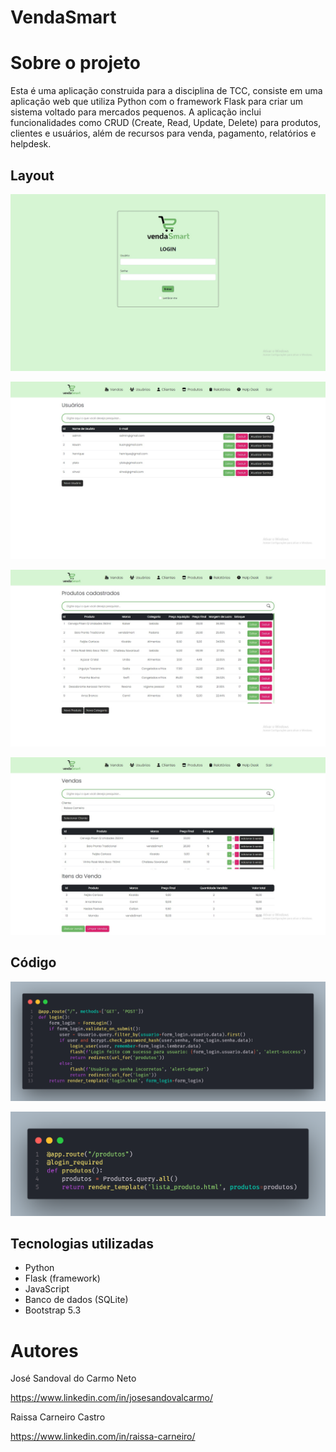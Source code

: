 # VendaSmart

# Sobre o projeto

Esta é uma aplicação construida para a disciplina de TCC, consiste em uma aplicação web que utiliza Python com o framework Flask para criar um sistema voltado para mercados pequenos. A aplicação inclui funcionalidades como CRUD (Create, Read, Update, Delete) para produtos, clientes e usuários, além de recursos para venda, pagamento, relatórios e helpdesk.

## Layout

![Login](https://github.com/josesandovaln/Supermarket-Application/blob/main/assests/image/Login-vendaSmart.jpg)

![usuário](https://github.com/josesandovaln/Supermarket-Application/blob/main/assests/image/Usuario-vendaSmart.jpg)

![Produto](https://github.com/josesandovaln/Supermarket-Application/blob/main/assests/image/Produto-vendaSmart.jpg)

![Venda](https://github.com/josesandovaln/Supermarket-Application/blob/main/assests/image/Vendas-vendaSmart.jpg)

## Código

![rotas-login](https://github.com/josesandovaln/Supermarket-Application/blob/main/assests/image/rota_login.png)

![rotas-produto](https://github.com/josesandovaln/Supermarket-Application/blob/main/assests/image/rota_produto.png)


## Tecnologias utilizadas

- Python
- Flask (framework)
- JavaScript
- Banco de dados (SQLite)
- Bootstrap 5.3

# Autores

José Sandoval do Carmo Neto

https://www.linkedin.com/in/josesandovalcarmo/

Raissa Carneiro Castro

https://www.linkedin.com/in/raissa-carneiro/
